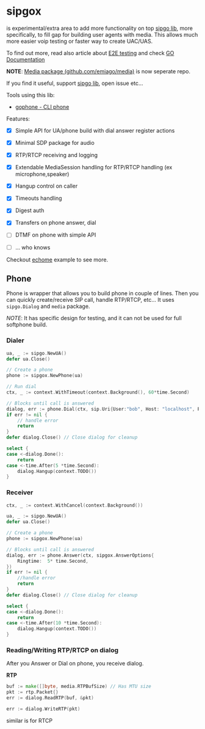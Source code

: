 # sipgox

is experimental/extra area to add more functionality on top [sipgo lib](https://github.com/emiago/sipgo), more specifically, to fill gap for building user agents with media. This allows much more easier voip testing or faster way to create UAC/UAS.

To find out more, read also article about [E2E testing](https://github.com/emiago/sipgo/wiki/E2E-testing) and check [GO Documentation](https://pkg.go.dev/github.com/emiago/sipgox)

**NOTE**: [Media package (github.com/emiago/media)](https://github.com/emiago/media) is now seperate repo.

If you find it useful, support [sipgo lib](https://github.com/emiago/sipgo), open issue etc...

Tools using this lib:
- [gophone - CLI phone](https://github.com/emiago/gophone)

Features:
- [x] Simple API for UA/phone build with dial answer register actions
- [x] Minimal SDP package for audio
- [x] RTP/RTCP receiving and logging
- [x] Extendable MediaSession handling for RTP/RTCP handling (ex microphone,speaker)
- [x] Hangup control on caller
- [x] Timeouts handling
- [x] Digest auth
- [x] Transfers on phone answer, dial
- [ ] DTMF on phone with simple API
- [ ] ... who knows



Checkout [echome](/echome/) example to see more. 


## Phone

Phone is wrapper that allows you to build phone in couple of lines. 
Then you can quickly create/receive SIP call, handle RTP/RTCP, etc... 
It uses `sipgo.Dialog` and `media` package.

*NOTE*: It has specific design for testing, and it can not be used for full softphone build.

### Dialer

```go
ua, _ := sipgo.NewUA()
defer ua.Close()

// Create a phone
phone := sipgox.NewPhone(ua) 

// Run dial
ctx, _ := context.WithTimeout(context.Background(), 60*time.Second)

// Blocks until call is answered
dialog, err := phone.Dial(ctx, sip.Uri{User:"bob", Host: "localhost", Port:5060}, sipgox.DialOptions{})
if err != nil {
    // handle error
    return
}
defer dialog.Close() // Close dialog for cleanup

select {
case <-dialog.Done():
    return
case <-time.After(5 *time.Second):
    dialog.Hangup(context.TODO())
}
```

### Receiver

```go
ctx, _ := context.WithCancel(context.Background())

ua, _ := sipgo.NewUA()
defer ua.Close()

// Create a phone
phone := sipgox.NewPhone(ua)

// Blocks until call is answered
dialog, err := phone.Answer(ctx, sipgox.AnswerOptions{
    Ringtime:  5* time.Second,
})
if err != nil {
    //handle error
    return
}
defer dialog.Close() // Close dialog for cleanup

select {
case <-dialog.Done():
    return
case <-time.After(10 *time.Second):
    dialog.Hangup(context.TODO())
}
```

### Reading/Writing RTP/RTCP on dialog

After you Answer or Dial on phone, you receive dialog.

**RTP**
```go
buf := make([]byte, media.RTPBufSize) // Has MTU size
pkt := rtp.Packet{}
err := dialog.ReadRTP(buf, &pkt)

err := dialog.WriteRTP(pkt)

```

similar is for RTCP
